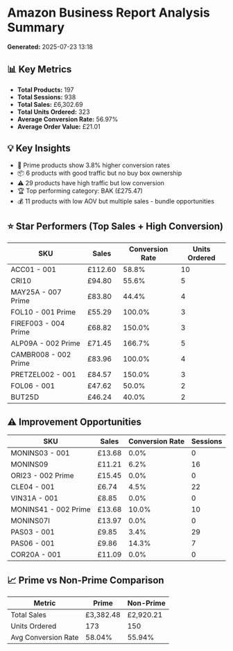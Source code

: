 # Amazon Business Report Analysis Summary
**Generated:** 2025-07-23 13:18

## 📊 Key Metrics
- **Total Products:** 197
- **Total Sessions:** 938
- **Total Sales:** £6,302.69
- **Total Units Ordered:** 323
- **Average Conversion Rate:** 56.97%
- **Average Order Value:** £21.01

## 💡 Key Insights
- 🚀 Prime products show 3.8% higher conversion rates
- 📦 6 products with good traffic but no buy box ownership
- ⚠️  29 products have high traffic but low conversion
- 🏆 Top performing category: BAK (£275.47)
- 💰 11 products with low AOV but multiple sales - bundle opportunities

## ⭐ Star Performers (Top Sales + High Conversion)
| SKU | Sales | Conversion Rate | Units Ordered |
|-----|-------|----------------|---------------|
| ACC01 - 001 | £112.60 | 58.8% | 10 |
| CRI10 | £94.80 | 55.6% | 5 |
| MAY25A - 007 Prime | £83.80 | 44.4% | 4 |
| FOL10 - 001 Prime | £55.29 | 100.0% | 3 |
| FIREF003 - 004 Prime | £68.82 | 150.0% | 3 |
| ALP09A - 002 Prime | £71.45 | 166.7% | 5 |
| CAMBR008 - 002 Prime | £83.96 | 100.0% | 4 |
| PRETZEL002 - 001 | £84.57 | 150.0% | 3 |
| FOL06 - 001 | £47.62 | 50.0% | 2 |
| BUT25D | £46.24 | 40.0% | 2 |

## ⚠️ Improvement Opportunities
| SKU | Sales | Conversion Rate | Sessions |
|-----|-------|----------------|----------|
| MONINS03 - 001 | £13.68 | 0.0% | 0 |
| MONINS09 | £11.21 | 6.2% | 16 |
| ORI23 - 002 Prime | £15.45 | 0.0% | 0 |
| CLE04 - 001 | £6.74 | 4.5% | 22 |
| VIN31A - 001 | £8.85 | 0.0% | 0 |
| MONINS41 - 002 Prime | £13.68 | 10.0% | 10 |
| MONINS07I | £13.97 | 0.0% | 0 |
| PAS03 - 001 | £9.85 | 3.4% | 29 |
| PAS06 - 001 | £9.86 | 14.3% | 7 |
| COR20A - 001 | £11.09 | 0.0% | 0 |

## 📈 Prime vs Non-Prime Comparison
| Metric | Prime | Non-Prime |
|--------|-------|----------|
| Total Sales | £3,382.48 | £2,920.21 |
| Units Ordered | 173 | 150 |
| Avg Conversion Rate | 58.04% | 55.94% |
